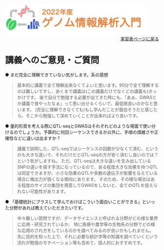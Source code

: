 <img src="https://github.com/CropEvol/lecture/blob/master/textbook_2022/images/logo.png?raw=true" alt="2022年度ゲノム情報解析入門" height="100px" align="middle">

<div align="right"><a href="https://github.com/CropEvol/lecture#section2">実習表ページに戻る</a></div>

# 講義へのご意見・ご質問

● まだ完全に理解できていない気がします。系の感想

> 基本的に講義で全て理解出来なくてよいと思います。90分で全て理解するのは難しいですし、あくまで講義は(この講義だけでなくどの講義も)きっかけです。
> 後で自分で勉強する必要が出てきた時にも、「あぁ、GWASとか講義で昔やったなぁ」って思い出せるくらいで、最低限良いのかなと思います。
> (完全に理解できなくても)もし学んだことが面白そうだと感じたら、そこから勉強して深めていくことが出来ればより良いです。

● 量的形質を考える際にQTL-seqとGWASはそれぞれどのような場面で使い分けるのでしょうか。予算的に何回シーケンスできるか以外に、手順の煩雑さや正確性などに違いは出ますか？

> 講義で説明した、QTL-seqではシーケンスの回数が少なくて済む、というのも大きな違いで、それだけだとQTL-seqの方が安く済むし良いのでは？という気がしますね。
> ただ、QTL-seqは大きな違いを生み出しているSNPの違いを探す手法になっているので、ある程度大きな効果を持つQTLは同定できますが、小さな効果のQTLや多数の遺伝子が影響を与えている場合に検出力が弱くなる傾向にあります。
> そのため、その様な場合はある程度のサイズの集団を用意してGWASをしないと、全てのQTLを捉えられない可能性があります。

● 「基礎統計にプラスして学んでおけばこういう面白いことができる」といった分野があれば教えていただきたいです。

> 中々難しい質問ですが、データサイエンスと呼ばれる分野がどの様な業界に応用・研究されているか、
> 特に医療や農学等の生物系の分野でどの様な応用のされ方をしているのかを調べてみるのが良いかもしれません。
> 先に目的を知った上で、それに必要な統計学等の知識を調べていくという流れが勉強のモチベーション等も含めて、個人的におすすめです。